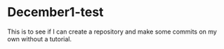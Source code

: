 # December1-test
This is to see if I can create a repository and make some commits on my own without a tutorial.

